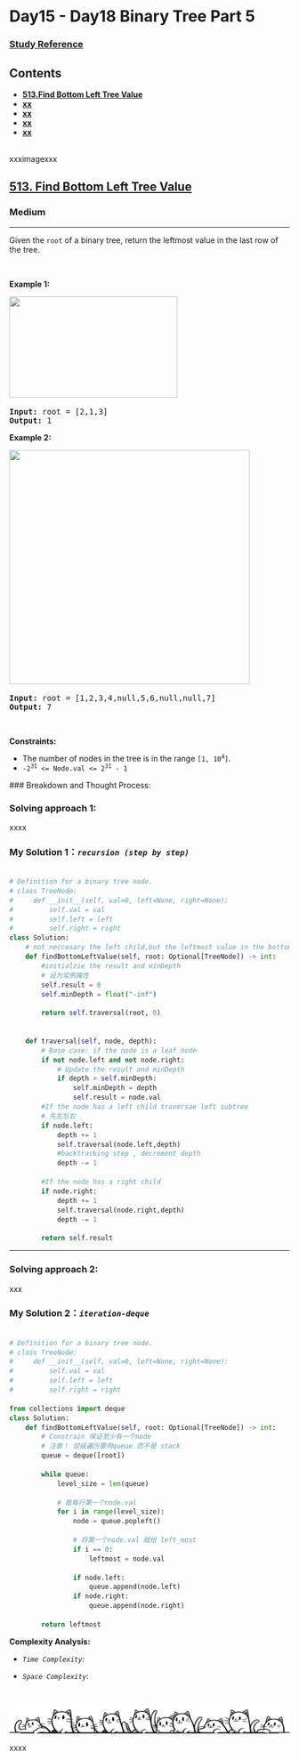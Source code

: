 # Day15 - Day18 Binary Tree Part 5

### [Study Reference](https://programmercarl.com/0020.%E6%9C%89%E6%95%88%E7%9A%84%E6%8B%AC%E5%8F%B7.html)  

## Contents
* **[513.Find Bottom Left Tree Value](#513)**
* **[xx](#)**
* **[xx](#)**
* **[xx](#)**
* **[xx](#)**
<br>
xxximagexxx
<br>
<h2 id = "513"><a href="https://leetcode.com/problems/find-bottom-left-tree-value">513. Find Bottom Left Tree Value</a></h2><h3>Medium</h3><hr><p>Given the <code>root</code> of a binary tree, return the leftmost value in the last row of the tree.</p>

<p>&nbsp;</p>
<p><strong class="example">Example 1:</strong></p>
<img alt="" src="https://assets.leetcode.com/uploads/2020/12/14/tree1.jpg" style="width: 302px; height: 182px;" />
<pre>
<strong>Input:</strong> root = [2,1,3]
<strong>Output:</strong> 1
</pre>

<p><strong class="example">Example 2:</strong></p>
<img alt="" src="https://assets.leetcode.com/uploads/2020/12/14/tree2.jpg" style="width: 432px; height: 421px;" />
<pre>
<strong>Input:</strong> root = [1,2,3,4,null,5,6,null,null,7]
<strong>Output:</strong> 7
</pre>

<p>&nbsp;</p>
<p><strong>Constraints:</strong></p>

<ul>
	<li>The number of nodes in the tree is in the range <code>[1, 10<sup>4</sup>]</code>.</li>
	<li><code>-2<sup>31</sup> &lt;= Node.val &lt;= 2<sup>31</sup> - 1</code></li>
</ul>
### Breakdown and Thought Process:  
<br>

### Solving approach 1:


xxxx


### My Solution 1：_`recursion (step by step)`_  

  
```python

# Definition for a binary tree node.
# class TreeNode:
#     def __init__(self, val=0, left=None, right=None):
#         self.val = val
#         self.left = left
#         self.right = right
class Solution:
    # not neccesary the left child,but the leftmost value in the bottom
    def findBottomLeftValue(self, root: Optional[TreeNode]) -> int:
        #initialzie the result and minDepth
        # 设为实例属性
        self.result = 0
        self.minDepth = float("-inf")

        return self.traversal(root, 0)


    def traversal(self, node, depth):
        # Base case: if the node is a leaf node
        if not node.left and not node.right:
            # Update the result and minDepth
            if depth > self.minDepth:
                self.minDepth = depth
                self.result = node.val
        #If the node has a left child traversae left subtree
        # 先左后右   
        if node.left:
            depth += 1
            self.traversal(node.left,depth)
            #backtracking step , decrement depth
            depth -= 1

        #If the node has a right child    
        if node.right:
            depth += 1
            self.traversal(node.right,depth)
            depth -= 1
        
        return self.result
```

---
  
### Solving approach 2:  


xxx

 
### My Solution 2：_`iteration-deque`_  

  
```python

# Definition for a binary tree node.
# class TreeNode:
#     def __init__(self, val=0, left=None, right=None):
#         self.val = val
#         self.left = left
#         self.right = right

from collections import deque
class Solution:
    def findBottomLeftValue(self, root: Optional[TreeNode]) -> int:
        # Constrain 保证至少有一个node
        # 注意！ 层级遍历要用queue 而不是 stack     
        queue = deque([root])
    
        while queue:
            level_size = len(queue)

            # 取每行第一个node.val
            for i in range(level_size):
                node = queue.popleft()

                # 将第一个node.val 赋给 left_most
                if i == 0:
                    leftmost = node.val
               
                if node.left:
                    queue.append(node.left)
                if node.right:
                    queue.append(node.right)
        
        return leftmost
```


**Complexity Analysis:**  

- *`Time Complexity`*:

  
- *`Space Complexity`*:

<br>

![Dividing Line](https://github.com/samuelusc/Algomuscle/blob/main/assets/CatDividing.png)



xxxx







